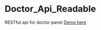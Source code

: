 # Doctor_Api_Readable
RESTful api for doctor panel
[Demo here](https://lingmyat.github.io/Doctor_Api_Readable)
